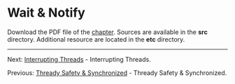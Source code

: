 # Wait & Notify

Download the PDF file of the [chapter](chapter_17.pdf). Sources are available in the <b>src</b> directory. 
Additional resource are located in the <b>etc</b> directory.

<hr>

Next: [Interrupting Threads](chapter_18.md "Interrupting Threads") - Interrupting Threads.

Previous: [Thready Safety & Synchronized](chapter_16.md "Thready Safety & Synchronized") - Thready Safety & Synchronized.
